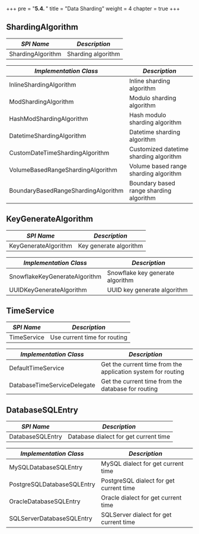 +++
pre = "<b>5.4. </b>"
title = "Data Sharding"
weight = 4
chapter = true
+++

## ShardingAlgorithm

| *SPI Name*                      | *Description*                          |
| ------------------------------- | -------------------------------------- |
| ShardingAlgorithm               | Sharding algorithm                     |

| *Implementation Class*              | *Description*                           |
| ----------------------------------- | --------------------------------------- |
| InlineShardingAlgorithm             | Inline sharding algorithm               |
| ModShardingAlgorithm                | Modulo sharding algorithm               |
| HashModShardingAlgorithm            | Hash modulo sharding algorithm          |
| DatetimeShardingAlgorithm           | Datetime sharding algorithm             |
| CustomDateTimeShardingAlgorithm     | Customized datetime sharding algorithm  |
| VolumeBasedRangeShardingAlgorithm   | Volume based range sharding algorithm   |
| BoundaryBasedRangeShardingAlgorithm | Boundary based range sharding algorithm |

## KeyGenerateAlgorithm

| *SPI Name*                    | *Description*                    |
| ----------------------------- | -------------------------------- |
| KeyGenerateAlgorithm          | Key generate algorithm           |

| *Implementation Class*        | *Description*                    |
| ----------------------------- | -------------------------------- |
| SnowflakeKeyGenerateAlgorithm | Snowflake key generate algorithm |
| UUIDKeyGenerateAlgorithm      | UUID key generate algorithm      |

## TimeService

| *SPI Name*                  | *Description*                                                |
| --------------------------- | ------------------------------------------------------------ |
| TimeService                 | Use current time for routing                                 |

| *Implementation Class*      | *Description*                                                |
| --------------------------- | ------------------------------------------------------------ |
| DefaultTimeService          | Get the current time from the application system for routing |
| DatabaseTimeServiceDelegate | Get the current time from the database for routing           |

## DatabaseSQLEntry

| *SPI Name*                 | *Description*                           |
| -------------------------- | --------------------------------------- |
| DatabaseSQLEntry           | Database dialect for get current time   |

| *Implementation Class*     | *Description*                           |
| -------------------------- | --------------------------------------- |
| MySQLDatabaseSQLEntry      | MySQL dialect for get current time      |
| PostgreSQLDatabaseSQLEntry | PostgreSQL dialect for get current time |
| OracleDatabaseSQLEntry     | Oracle dialect for get current time     |
| SQLServerDatabaseSQLEntry  | SQLServer dialect for get current time  |
